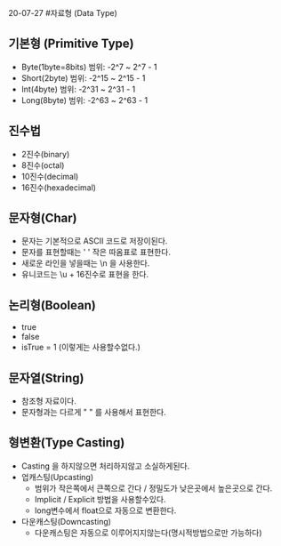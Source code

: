 20-07-27
#자료형 (Data Type)
## 기본형 (Primitive Type)
  - Byte(1byte=8bits) 범위: -2^7 ~ 2^7 - 1
  - Short(2byte) 범위: -2^15 ~ 2^15 - 1
  - Int(4byte) 범위: -2^31 ~ 2^31 - 1
  - Long(8byte) 범위: -2^63 ~ 2^63 - 1
## 진수법
- 2진수(binary)
- 8진수(octal)
- 10진수(decimal)
- 16진수(hexadecimal)

## 문자형(Char)
* 문자는 기본적으로 ASCII 코드로 저장이된다. 
* 문자를 표현할때는 ' ' 작은 따옴표로 표현한다. 
* 새로운 라인을 넣을때는 \n 을 사용한다. 
* 유니코드는 \u + 16진수로 표현을 한다.
## 논리형(Boolean)
* true
* false
* isTrue = 1 (이렇게는 사용할수없다.)
## 문자열(String)
* 참조형 자료이다.
* 문자형과는 다르게 " " 를 사용해서 표현한다.
## 형변환(Type Casting)
* Casting 을 하지않으면 처리하지않고 소실하게된다.
* 업캐스팅(Upcasting)
    * 범위가 작은쪽에서 큰쪽으로 간다 / 정밀도가 낮은곳에서 높은곳으로 간다. 
    * Implicit / Explicit 방법을 사용할수있다.        
    * long변수에서 float으로 자동으로 변환한다.
* 다운캐스팅(Downcasting)
    * 다운캐스팅은 자동으로 이루어지지않는다(명시적방법으로만 가능하다)